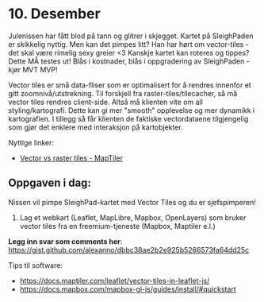 # 10. Desember
Julenissen har fått blod på tann og glitrer i skjegget. Kartet på SleighPaden er skikkelig nyttig. Men kan det pimpes litt? Han har hørt om vector-tiles - det skal være rimelig sexy greier <3 Kanskje kartet kan roteres og tippes? Dette MÅ testes ut! Blås i kostnader, blås i oppgradering av SleighPaden - kjør MVT MVP!

Vector tiles er små data-fliser som er optimalisert for å rendres innenfor et gitt zoomnivå/utstrekning. Til forskjell fra raster-tiles/tilecacher, så må vector tiles rendres client-side. Altså må klienten vite om all styling/kartografi. Dette kan gi mer "smooth" opplevelse og mer dynamikk i kartografien. I tillegg så får klienten de faktiske vectordataene tilgjengelig som gjør det enklere med interaksjon på kartobjekter.

Nyttige linker:
* [Vector vs raster tiles - MapTiler](https://documentation.maptiler.com/hc/en-us/articles/4411234458385-Raster-vs-Vector-Map-Tiles-What-Is-the-Difference-Between-the-Two-Data-Types)

Oppgaven i dag:
---------------
Nissen vil pimpe SleighPad-kartet med Vector Tiles og du er sjefspimperen!
1. Lag et webkart (Leaflet, MapLibre, Mapbox, OpenLayers) som bruker vector tiles fra en freemium-tjeneste (Mapbox, Maptiler e.l.)

**Legg inn svar som comments her**: https://gist.github.com/alexanno/dbbc38ae2b2e925b5266573fa64dd25c

Tips til software:
* https://docs.maptiler.com/leaflet/vector-tiles-in-leaflet-js/
* https://docs.mapbox.com/mapbox-gl-js/guides/install/#quickstart
